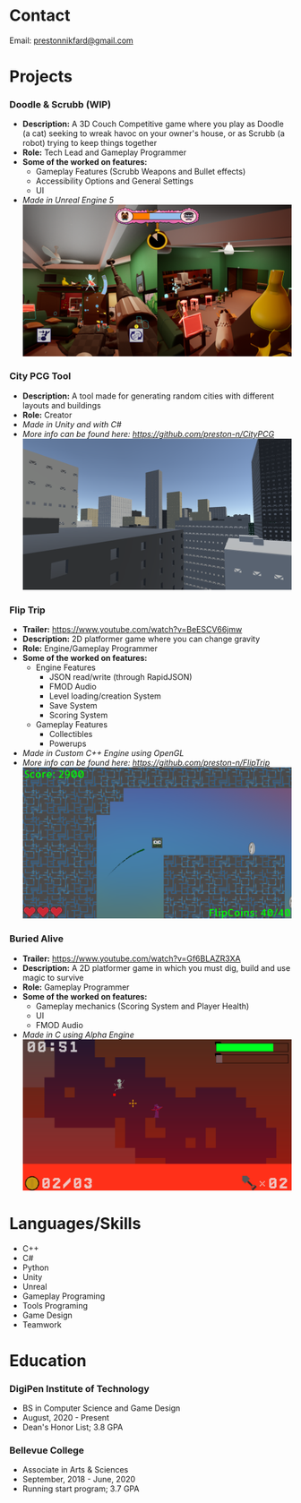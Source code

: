 # Contact
Email: prestonnikfard@gmail.com

# Projects
### Doodle & Scrubb (WIP)
  * **Description:** A 3D Couch Competitive game where you play as Doodle (a cat) seeking to wreak havoc on your owner's house, or as Scrubb (a robot) trying to keep things together
  * **Role:** Tech Lead and Gameplay Programmer
  * **Some of the worked on features:**
    * Gameplay Features (Scrubb Weapons and Bullet effects) 
    * Accessibility Options and General Settings
    * UI
  * *Made in Unreal Engine 5*
![Doodle & Scrubb Gameplay (WIP)](https://github.com/preston-n/Projects/blob/main/Screenshots/Doodle%26Scrubb/Doodle%26Scrubb3.png?raw=true)
    
### City PCG Tool
  * **Description:** A tool made for generating random cities with different layouts and buildings
  * **Role:** Creator
  * *Made in Unity and with C#*
  * *More info can be found here: https://github.com/preston-n/CityPCG* 
![Picture of Generated City](https://github.com/preston-n/Projects/blob/main/Screenshots/CityPCG/City3.png?raw=true)

### Flip Trip
  * **Trailer:**  https://www.youtube.com/watch?v=BeESCV66jmw
  * **Description:** 2D platformer game where you can change gravity
  * **Role:** Engine/Gameplay Programmer
  * **Some of the worked on features:**
    * Engine Features 
      * JSON read/write (through RapidJSON)
      * FMOD Audio
      * Level loading/creation System
      * Save System
      * Scoring System
    * Gameplay Features
      * Collectibles
      * Powerups
  * *Made in Custom C++ Engine using OpenGL*
  * *More info can be found here: https://github.com/preston-n/FlipTrip*
![Flip Trip Gameplay](https://github.com/preston-n/Projects/blob/main/Screenshots/FlipTrip/FlipTrip1.png?raw=true)

### Buried Alive
  * **Trailer:**  https://www.youtube.com/watch?v=Gf6BLAZR3XA
  * **Description:** A 2D platformer game in which you must dig, build and use magic to survive
  * **Role:** Gameplay Programmer
  * **Some of the worked on features:**
    * Gameplay mechanics (Scoring System and Player Health)
    * UI
    * FMOD Audio
  * *Made in C using Alpha Engine*  
![Buried Alive Gameplay](https://github.com/preston-n/Projects/blob/main/Screenshots/BuriedAlive/BuriedAlive4.png?raw=true)

# Languages/Skills
- C++
- C#
- Python
- Unity
- Unreal
- Gameplay Programing
- Tools Programing 
- Game Design
- Teamwork
  
# Education 
### DigiPen Institute of Technology
  * BS in Computer Science and Game Design	
  * August, 2020 - Present
  * Dean's Honor List; 3.8 GPA

### Bellevue College 	
  * Associate in Arts & Sciences		
  * September, 2018 - June, 2020 
  * Running start program; 3.7 GPA 

